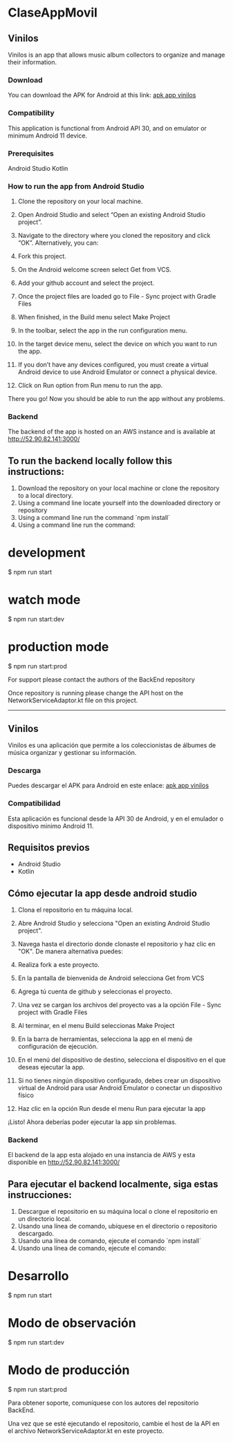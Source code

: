 # ClaseAppMovil

## Vinilos

Vinilos is an app that allows music album collectors to organize and manage their information.

### Download

You can download the APK for Android at this link: [apk app vinilos](https://uniandes-my.sharepoint.com/:u:/g/personal/w_aponte_uniandes_edu_co/EUMMYFeXAghOsCRDVlmeaakBDTeW5w9RxFQjz6JCLdY07g?e=0c2mzc)

### Compatibility
This application is functional from Android API 30, and on emulator or minimum Android 11 device.

### Prerequisites
Android Studio
Kotlin

### How to run the app from Android Studio

  1. Clone the repository on your local machine.
  2. Open Android Studio and select “Open an existing Android Studio project”.
  3. Navigate to the directory where you cloned the repository and click “OK”. 
  Alternatively, you can:
  1. Fork this project.
  2. On the Android welcome screen select Get from VCS.
  3. Add your github account and select the project.
 
  4. Once the project files are loaded go to File - Sync project with Gradle Files
  5. When finished, in the Build menu select Make Project
  6. In the toolbar, select the app in the run configuration menu.
  7. In the target device menu, select the device on which you want to run the app.
  8. If you don’t have any devices configured, you must create a virtual Android device to use Android Emulator or connect a physical device.
  9. Click on Run option from Run menu to run the app.
 
There you go! Now you should be able to run the app without any problems.

### Backend
The backend of the app is hosted on an AWS instance and is available at http://52.90.82.141:3000/

## To run the backend locally follow this instructions:

1. Download the repository on your local machine or clone the repository to a local directory.
2. Using a command line locate yourself into the downloaded directory or repository
3. Using a command line run the command ´npm install´
4. Using a command line run the command:

# development
$ npm run start

# watch mode
$ npm run start:dev

# production mode
$ npm run start:prod

For support please contact the authors of the BackEnd repository

Once repository is running please change the API host on the NetworkServiceAdaptor.kt file on this project.
____________________________________________________________________________________________________________________________

## Vinilos

Vinilos es una aplicación que permite a los coleccionistas de álbumes de música organizar y gestionar su información.

### Descarga

Puedes descargar el APK para Android en este enlace: [apk app vinilos](https://uniandes-my.sharepoint.com/:u:/g/personal/w_aponte_uniandes_edu_co/EUMMYFeXAghOsCRDVlmeaakBDTeW5w9RxFQjz6JCLdY07g?e=0c2mzc)

### Compatibilidad

Esta aplicación es funcional desde la API 30 de Android, y en el emulador o dispositivo minimo Android 11.

## Requisitos previos

- Android Studio
- Kotlin

## Cómo ejecutar la app desde android studio

1. Clona el repositorio en tu máquina local. 
2. Abre Android Studio y selecciona "Open an existing Android Studio project".
3. Navega hasta el directorio donde clonaste el repositorio y haz clic en "OK".
De manera alternativa puedes:
1. Realiza fork a este proyecto.
2. En la pantalla de bienvenida de Android selecciona Get from VCS
3. Agrega tú cuenta de github y seleccionas el proyecto.

4. Una vez se cargan los archivos del proyecto vas a la opción File - Sync project with Gradle Files
5. Al terminar, en el menu Build seleccionas Make Project
6. En la barra de herramientas, selecciona la app en el menú de configuración de ejecución.
7. En el menú del dispositivo de destino, selecciona el dispositivo en el que deseas ejecutar la app.
8. Si no tienes ningún dispositivo configurado, debes crear un dispositivo virtual de Android para usar Android Emulator o conectar un dispositivo físico
10. Haz clic en la opción Run desde el menu Run para ejecutar la app

¡Listo! Ahora deberías poder ejecutar la app sin problemas.

### Backend

El backend de la app esta alojado en una instancia de AWS y esta disponible en http://52.90.82.141:3000/

## Para ejecutar el backend localmente, siga estas instrucciones:

1. Descargue el repositorio en su máquina local o clone el repositorio en un directorio local.
2. Usando una línea de comando, ubíquese en el directorio o repositorio descargado.
3. Usando una línea de comando, ejecute el comando ´npm install´
4. Usando una línea de comando, ejecute el comando:

# Desarrollo
$ npm run start

# Modo de observación
$ npm run start:dev

# Modo de producción
$ npm run start:prod

Para obtener soporte, comuníquese con los autores del repositorio BackEnd.

Una vez que se esté ejecutando el repositorio, cambie el host de la API en el archivo NetworkServiceAdaptor.kt en este proyecto.
